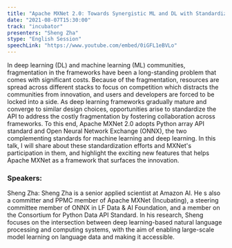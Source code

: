 ```yaml
---
title: "Apache MXNet 2.0: Towards Synergistic ML and DL with Standardization"
date: "2021-08-07T15:30:00" 
track: "incubator"
presenters: "Sheng Zha"
stype: "English Session"
speechLink: "https://www.youtube.com/embed/0iGFL1eBVLo"
---
```

In deep learning (DL) and machine learning (ML) communities, fragmentation in the frameworks have been a long-standing problem that comes with significant costs. Because of the fragmentation, resources are spread across different stacks to focus on competition which distracts the communities from innovation, and users and developers are forced to be locked into a side. As deep learning frameworks gradually mature and converge to similar design choices, opportunities arise to standardize the API to address the costly fragmentation by fostering collaboration across frameworks. To this end, Apache MXNet 2.0 adopts Python array API standard and Open Neural Network Exchange (ONNX), the two complementing standards for machine learning and deep learning. In this talk, I will share about these standardization efforts and MXNet's participation in them, and highlight the exciting new features that helps Apache MXNet as a framework that surfaces the innovation.
 ### Speakers: 
 Sheng Zha: Sheng Zha is a senior applied scientist at Amazon AI. He s also a committer and PPMC member of Apache MXNet (Incubating), a steering committee member of ONNX in LF Data & AI Foundation, and a member on the Consortium for Python Data API Standard. In his research, Sheng focuses on the intersection between deep learning-based natural language processing and computing systems, with the aim of enabling large-scale model learning on language data and making it accessible.